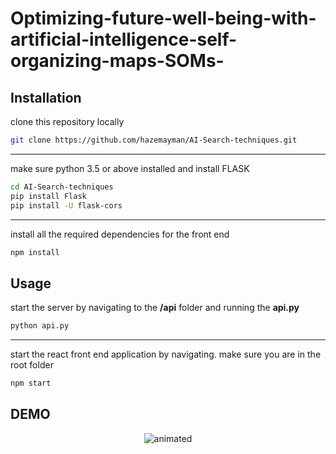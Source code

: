 # Optimizing-future-well-being-with-artificial-intelligence-self-organizing-maps-SOMs-

## Installation

clone this repository locally 

```bash
git clone https://github.com/hazemayman/AI-Search-techniques.git
```
---
make sure python 3.5 or above installed and install FLASK
```bash
cd AI-Search-techniques
pip install Flask
pip install -U flask-cors
```
---
install all the required dependencies for the front end
```bash
npm install
```

## Usage
start the server by navigating to the **/api** folder and running the **api.py**
```bash
python api.py
```
---
start the react front end application by navigating. make sure you are in the root folder
```bash
npm start
```

## DEMO 
<p align="center">
  <img src="./material/DEMO.gif" alt="animated" />
</p>
